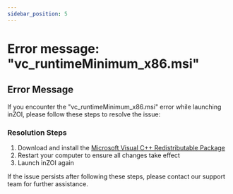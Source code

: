 ```yaml
---
sidebar_position: 5
---
```


# Error message: "vc_runtimeMinimum_x86.msi"


## Error Message
If you encounter the "vc_runtimeMinimum_x86.msi" error while launching inZOI, please follow these steps to resolve the issue:

### Resolution Steps
1. Download and install the [Microsoft Visual C++ Redistributable Package](https://learn.microsoft.com/en-us/cpp/windows/latest-supported-vc-redist?view=msvc-170)
2. Restart your computer to ensure all changes take effect
3. Launch inZOI again

If the issue persists after following these steps, please contact our support team for further assistance.